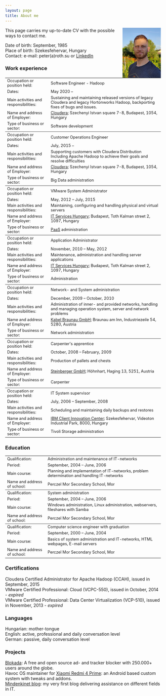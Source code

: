 ```yaml
---
layout: page
title: About me
---
```

<img src="/assets/pic/peter.jpg" align="right" width="124" height="162" />
This page carries my up-to-date CV with the possible ways to contact me.

Date of birth: September, 1985  
Place of birth: Szekesfehervar, Hungary  
Contact: e-mail: peter(a)roth.su or [LinkedIn](https://www.linkedin.com/in/thisispeterroth/)  

<style>
    table, tr, td {
        align="left";
        font-size: .8rem;
    }
</style>

### Work experience
<table>
  <col width="28%">
  <col width="72%">
  <tr>
        <td>Occupation or position held:</td>
        <td>Software Engineer - Hadoop</td>
    </tr>
    <tr>
        <td>Dates:</td>
        <td>May 2020 &ndash;</td>
    </tr>
    <tr>
        <td>Main activities and responsibilities:</td>
        <td>Sustaining and maintaining released versions of legacy Cloudera and legacy Hortonworks Hadoop, backporting fixes of bugs and issues.</td>
    </tr>
    <tr>
        <td>Name and address of Employer:</td>
        <td><a href="https://www.cloudera.com/" target="_blank">Cloudera</a>; Szechenyi Istvan square 7-8, Budapest, 1054, Hungary</td>
    </tr>
    <tr>
        <td style="border-bottom: 1px solid #404040;">Type of business or sector:</td>
        <td style="border-bottom: 1px solid #404040;">Software development</td>
    </tr>
    <tr>
        <td>Occupation or position held:</td>
        <td>Customer Operations Engineer</td>
    </tr>
    <tr>
        <td>Dates:</td>
        <td>July, 2015 &ndash;</td>
    </tr>
    <tr>
    	<td>Main activities and responsibilities:</td>
    	<td>Supporting customers with Cloudera Distribution Including Apache Hadoop to achieve their goals and resolve difficulties</td>
    </tr>
    <tr>
    	<td>Name and address of Employer:</td>
    	<td><a href="https://www.cloudera.com/" target="_blank">Cloudera</a>; Szechenyi Istvan square 7-8, Budapest, 1054, Hungary</td>
    </tr>
    <tr>
    	<td style="border-bottom: 1px solid #404040;">Type of business or sector:</td>
    	<td style="border-bottom: 1px solid #404040;">Big Data administration</td>
    </tr>
    <tr>
        <td>Occupation or position held:</td>
        <td>VMware System Administrator</td>
    </tr>
    <tr>
        <td>Dates:</td>
        <td>May, 2012 &ndash; July, 2015</td>
    </tr>
    <tr>
    	<td>Main activities and responsibilities:</td>
    	<td>Maintaining, configuring and handling physical and virtual servers</td>
    </tr>
    <tr>
    	<td>Name and address of Employer:</td>
    	<td><a href="https://www.it-services.hu/" target="_blank">IT Services Hungary</a>; Budapest, Toth Kalman street 2, 1097, Hungary</td>
    </tr>
    <tr>
    	<td style="border-bottom: 1px solid #404040;">Type of business or sector:</td>
    	<td style="border-bottom: 1px solid #404040;"><a href="https://en.wikipedia.org/wiki/Platform_as_a_service" target="_blank">PaaS</a> administration</td>
    </tr>
    <tr>
        <td>Occupation or position held:</td>
        <td>Application Administrator</td>
    </tr>
    <tr>
        <td>Dates:</td>
        <td>November, 2010 &ndash; May, 2012</td>
    </tr>
    <tr>
    	<td>Main activities and responsibilities:</td>
    	<td>Maintenance, administration and handling server applications</td>
    </tr>
    <tr>
    	<td>Name and address of Employer:</td>
    	<td><a href="https://www.it-services.hu/" target="_blank">IT Services Hungary</a>; Budapest, Toth Kalman street 2, 1097, Hungary</td>
    </tr>
    <tr>
    	<td style="border-bottom: 1px solid #404040;">Type of business or sector:</td>
    	<td style="border-bottom: 1px solid #404040;">Administration</td>
    </tr>
    <tr>
        <td>Occupation or position held:</td>
        <td>Network- and System administration</td>
    </tr>
    <tr>
        <td>Dates:</td>
        <td>December, 2009 &ndash; October, 2010</td>
    </tr>
    <tr>
        <td>Main activities and responsibilities:</td>
        <td>Administration of inner- and provided networks, handling and managing operation system, server and network problems</td>
    </tr>
    <tr>
        <td>Name and address of Employer:</td>
        <td><a href="https://www.kabel-braunau.tv/" target="_blank">Kabel Braunau GmbH</a>; Braunau am Inn, Industriezeile 54, 5280, Austria</td>
    </tr>
    <tr>
        <td style="border-bottom: 1px solid #404040;">Type of business or sector:</td>
        <td style="border-bottom: 1px solid #404040;">Network administration</td>
    </tr>
    <tr>
        <td>Occupation or position held:</td>
        <td>Carpenter's apprentice</td>
    </tr>
    <tr>
        <td>Dates:</td>
        <td>October, 2008 &ndash; February, 2009</td>
    </tr>
    <tr>
        <td>Main activities and responsibilities:</td>
        <td>Production of pallets and chests</td>
    </tr>
    <tr>
        <td>Name and address of Employer:</td>
        <td><a href="www.kisten.at" target="_blank">Steinberger GmbH</a>; Höhnhart, Haging 13, 5251, Austria</td>
    </tr>
    <tr>
        <td style="border-bottom: 1px solid #404040;">Type of business or sector:</td>
        <td style="border-bottom: 1px solid #404040;">Carpenter</td>
    </tr>
    <tr>
        <td>Occupation or position held:</td>
        <td>IT System supervisor</td>
    </tr>
    <tr>
        <td>Dates:</td>
        <td>July, 2006 &ndash; September, 2008</td>
    </tr>
    <tr>
        <td>Main activities and responsibilities:</td>
        <td>Scheduling and maintaining daily backups and restores</td>
    </tr>
    <tr>
        <td>Name and address of Employer:</td>
        <td><a href="https://www.ibm.com/hu-en" target="_blank">IBM Client Innovation Center</a>; Szekesfehervar, Videoton Industrial Park, 8000, Hungary</td>
    </tr>
    <tr>
        <td>Type of business or sector:</td>
        <td>Tivoli Storage administration</td>
    </tr>
</table>

### Education
<table>
  <col width="26%">
  <col width="74%">
    <tr>
        <td>Qualification:</td>
        <td>Administration and maintenance of IT-networks</td>
    </tr>
    <tr>
        <td>Period:</td>
        <td>September, 2004 &ndash; June, 2006</td>
    </tr>
    <tr>
        <td>Main course:</td>
        <td>Planning and implementation of IT-networks, problem determination and handling IT-networks</td>
    </tr>
    <tr>
        <td style="border-bottom: 1px solid #404040;">Name and address of school:</td>
        <td style="border-bottom: 1px solid #404040;">Perczel Mor Secondary School, Mor</td>
    </tr>
    <tr>
        <td>Qualification:</td>
        <td>System administration</td>
    </tr>
    <tr>
        <td>Period:</td>
        <td>September, 2004 &ndash; June, 2006</td>
    </tr>
    <tr>
        <td>Main course:</td>
        <td>Windows administration, Linux administration, webservers, fileshares with Samba</td>
    </tr>
    <tr>
        <td style="border-bottom: 1px solid #404040;">Name and address of school:</td>
        <td style="border-bottom: 1px solid #404040;">Perczel Mor Secondary School, Mor</td>
    </tr>
    <tr>
        <td>Qualification:</td>
        <td>Computer science engineer with graduation</td>
    </tr>
    <tr>
        <td>Period:</td>
        <td>September, 2000 &ndash; June, 2004</td>
    </tr>
    <tr>
        <td>Main course:</td>
        <td>Basics of system administration and IT-networks, HTML webpages, E-mail servers</td>
    </tr>
    <tr>
        <td>Name and address of school:</td>
        <td>Perczel Mor Secondary School, Mor</td>
    </tr>
</table>

### Certifications
Cloudera Certified Administrator for Apache Hadoop (CCAH), issued in September, 2015  
VMware Certified Professional: Cloud (VCPC-550), issued in October, 2014 - _expired_  
VMware Certified Professional: Data Center Virtualization (VCP-510), issued in November, 2013 - _expired_  

### Languages
Hungarian: mother-tongue  
English: active, professional and daily conversation level  
German: passive, daily conversation level  

### Projects
[Blokada](https://github.com/blokadaorg/blokada): A free and open source ad- and tracker blocker with 250.000+ users around the globe.  
Havoc OS maintainer for [Xiaomi Redmi 4 Prime](https://github.com/peterroth/android_device_xiaomi_markw): an Android based custom system with tweaks and addons.  
[Mindenkinet blog](https://mindenkinet.wordpress.com/): my very first blog delivering assistance on different fields in IT.
